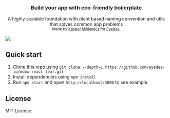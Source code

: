 <h3 align="center"><strong>Build your app with eco-friendly boilerplate</strong></h3>
<div align="center">A highly scalable foundation with plant based naming convention and utils that solves common app problems</div>

<div align="center">
  <sub>Made by <a href="https://twitter.com/idered">Kasper Mikiewicz</a> for <a href="https://github.com/eyedea-io">Eyedea</a>.
</div>

![](https://cloud.githubusercontent.com/assets/230404/18255486/75caeeca-73aa-11e6-97bd-2a798a884e3d.png)
<br>

## Quick start

1. Clone this repo using `git clone --depth=1 https://github.com/eyedea-io/mobx-react-leaf.git`
2. Install dependencies using `npm install`
3. Run `npm start` and open `http://localhost:3000` to see example.

## License

MIT License
